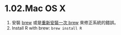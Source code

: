 # 1.02.Mac OS X

1. 安裝 [brew](https://github.com/Homebrew/homebrew/blob/master/share/doc/homebrew/Installation.md#installation) 或是[重新安裝一次 brew](http://coolestguidesontheplanet.com/installing-homebrew-os-x-yosemite-10-10-package-manager-unix-apps/) 來修正系統的錯誤。
2. Install R with brew: ```brew install R```

